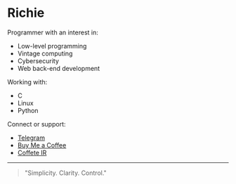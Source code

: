 # Richie

Programmer with an interest in:

- Low-level programming
- Vintage computing
- Cybersecurity
- Web back-end development

Working with:

- C
- Linux
- Python

Connect or support:
- [Telegram](https://t.me/richievarlog)
- [Buy Me a Coffee](https://buymeacoffee.com/richiepagard)
- [Coffete IR](https://www.coffeete.ir/richie)

---

> "Simplicity. Clarity. Control."
